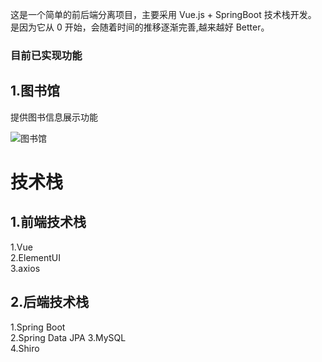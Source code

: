 
这是一个简单的前后端分离项目，主要采用 Vue.js + SpringBoot 技术栈开发。
是因为它从 0 开始，会随着时间的推移逐渐完善,越来越好 Better。
### 目前已实现功能
## 1.图书馆

提供图书信息展示功能

![图书馆](https://i.loli.net/2019/12/03/AGLbIupct68ThBD.png)

# 技术栈

## 1.前端技术栈

1.Vue  
2.ElementUI  
3.axios   

## 2.后端技术栈

1.Spring Boot  
2.Spring Data JPA 
3.MySQL  
4.Shiro
